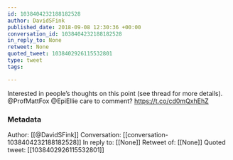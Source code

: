 ```yaml
---
id: 1038404232188182528
author: DavidSFink
published_date: 2018-09-08 12:30:36 +00:00
conversation_id: 1038404232188182528
in_reply_to: None
retweet: None
quoted_tweet: 1038402926115532801
type: tweet
tags:

---
```


Interested in people’s thoughts on this point (see thread for more details). @ProfMattFox @EpiEllie care to comment? https://t.co/cd0mQxhEhZ

### Metadata

Author: [[@DavidSFink]]
Conversation: [[conversation-1038404232188182528]]
In reply to: [[None]]
Retweet of: [[None]]
Quoted tweet: [[1038402926115532801]]
